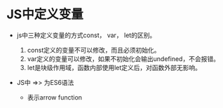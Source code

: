 # JS中定义变量

- js中三种定义变量的方式const， var， let的区别。
   1. const定义的变量不可以修改，而且必须初始化。
   2. var定义的变量可以修改，如果不初始化会输出undefined，不会报错。
   3. let是块级作用域，函数内部使用let定义后，对函数外部无影响。

- JS中 =>> 为ES6语法
   + 表示arrow function
